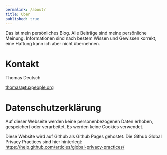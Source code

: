 ```yaml
---
permalink: /about/
title: Über
published: true
---
```

Das ist mein persönliches Blog. Alle Beiträge sind meine persönliche Meinung. Informationen sind nach bestem Wissen und Gewissen korrekt, eine Haftung kann ich aber nicht übernehnen.

# Kontakt
Thomas Deutsch

thomas@tuxpeople.org

# Datenschutzerklärung
Auf dieser Webseite werden keine personenbezogenen Daten erhoben, gespeichert oder verarbeitet. Es werden keine Cookies verwendet.

Diese Website wird auf Github als Github Pages gehostet. Die Github Global Privacy Practices sind hier hinterlegt:
https://help.github.com/articles/global-privacy-practices/
